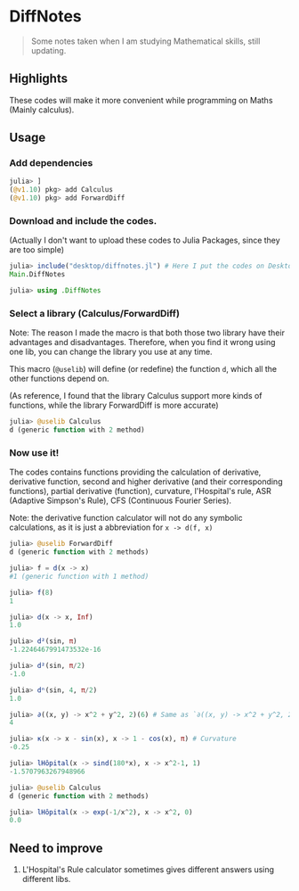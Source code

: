 # DiffNotes
> Some notes taken when I am studying Mathematical skills, still updating.

## Highlights
These codes will make it more convenient while programming on Maths (Mainly calculus).

## Usage
### Add dependencies

```Julia
julia> ]
(@v1.10) pkg> add Calculus
(@v1.10) pkg> add ForwardDiff
```

### Download and include the codes.

(Actually I don't want to upload these codes to Julia Packages, since they are too simple)

```Julia
julia> include("desktop/diffnotes.jl") # Here I put the codes on Desktop
Main.DiffNotes

julia> using .DiffNotes
```

### Select a library (Calculus/ForwardDiff)

Note: The reason I made the macro is that both those two library have their advantages and disadvantages. Therefore, when you find it wrong using one lib, you can change the library you use at any time.

This macro (`@uselib`) will define (or redefine) the function `d`, which all the other functions depend on.

(As reference, I found that the library Calculus support more kinds of functions, while the library ForwardDiff is more accurate)

```Julia
julia> @uselib Calculus
d (generic function with 2 method)
```

### Now use it!

The codes contains functions providing the calculation of derivative, derivative function, second and higher derivative (and their corresponding functions), partial derivative (function), curvature, l'Hospital's rule, ASR (Adaptive Simpson's Rule), CFS (Continuous Fourier Series).

Note: the derivative function calculator will not do any symbolic calculations, as it is just a abbreviation for `x -> d(f, x)`

```Julia
julia> @uselib ForwardDiff
d (generic function with 2 methods)

julia> f = d(x -> x)
#1 (generic function with 1 method)

julia> f(8)
1

julia> d(x -> x, Inf)
1.0

julia> d²(sin, π)
-1.2246467991473532e-16

julia> d²(sin, π/2)
-1.0

julia> dⁿ(sin, 4, π/2)
1.0

julia> ∂((x, y) -> x^2 + y^2, 2)(6) # Same as `∂((x, y) -> x^2 + y^2, 2; n=1)(6)`, which `(6)` is the other variable(s).
4

julia> κ(x -> x - sin(x), x -> 1 - cos(x), π) # Curvature
-0.25

julia> lHôpital(x -> sind(180*x), x -> x^2-1, 1)
-1.5707963267948966

julia> @uselib Calculus
d (generic function with 2 methods)

julia> lHôpital(x -> exp(-1/x^2), x -> x^2, 0)
0.0
```

## Need to improve

1. L'Hospital's Rule calculator sometimes gives different answers using different libs.

